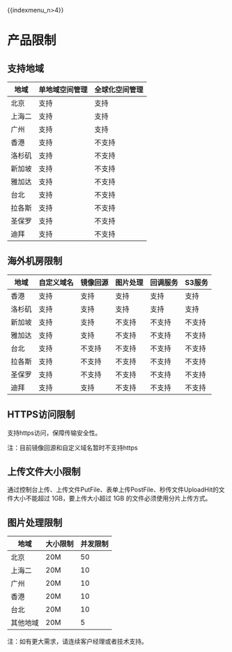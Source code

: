 {{indexmenu_n>4}}

# 产品限制

## 支持地域

| 地域  | 单地域空间管理 | 全球化空间管理 |
| --- | ------- | ------- |
| 北京  | 支持      | 支持      |
| 上海二 | 支持      | 支持      |
| 广州  | 支持      | 支持      |
| 香港  | 支持      | 不支持     |
| 洛杉矶 | 支持      | 不支持     |
| 新加坡 | 支持      | 不支持     |
| 雅加达 | 支持      | 不支持     |
| 台北  | 支持      | 不支持     |
| 拉各斯 | 支持      | 不支持     |
| 圣保罗 | 支持      | 不支持     |
| 迪拜  | 支持      | 不支持     |

## 海外机房限制

| 地域  | 自定义域名 | 镜像回源 | 图片处理 | 回调服务 | S3服务 |
| --- | ----- | ---- | ---- | ---- | ---- |
| 香港  | 支持    | 支持   | 支持   | 支持   | 支持   |
| 洛杉矶 | 支持    | 支持   | 支持   | 支持   | 支持   |
| 新加坡 | 支持    | 支持   | 不支持  | 不支持  | 不支持  |
| 雅加达 | 支持    | 支持   | 不支持  | 不支持  | 不支持  |
| 台北  | 支持    | 不支持  | 不支持  | 不支持  | 不支持  |
| 拉各斯 | 支持    | 不支持  | 不支持  | 不支持  | 不支持  |
| 圣保罗 | 支持    | 不支持  | 不支持  | 不支持  | 不支持  |
| 迪拜  | 支持    | 支持   | 不支持  | 不支持  | 不支持  |

## HTTPS访问限制

支持https访问，保障传输安全性。

注：目前镜像回源和自定义域名暂时不支持https

## 上传文件大小限制

通过控制台上传、上传文件PutFile、表单上传PostFile、秒传文件UploadHit的文件大小不能超过 1GB，要上传大小超过 1GB
的文件必须使用分片上传方式。

## 图片处理限制
|地域  |大小限制 |并发限制 |
|--- | ------- |------- |
| 北京  | 20M      |50      | 
| 上海二 | 20M      |10      | 
| 广州  | 20M      |10      | 
| 香港 | 20M      |10      | 
| 台北 | 20M      |10      | 
| 其他地域 | 20M      |5      | 
注：如有更大需求，请连续客户经理或者技术支持。
